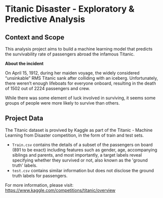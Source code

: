 # Titanic Disaster - Exploratory & Predictive Analysis

## Context and Scope

This analysis project aims to build a machine learning model that predicts the survivability rate of passengers abroad the infamous Titanic.

<b>About the incident</b>

On April 15, 1912, during her maiden voyage, the widely considered “unsinkable” RMS Titanic sank after colliding with an iceberg. Unfortunately, there weren’t enough lifeboats for everyone onboard, resulting in the death of 1502 out of 2224 passengers and crew.

While there was some element of luck involved in surviving, it seems some groups of people were more likely to survive than others.

## Project Data

The Titanic dataset is provived by Kaggle as part of the Titanic - Machine Learning from Disaster competition, in the form of train and test sets.

* `Train.csv` contains the details of a subset of the passengers on board (891 to be exact) including features such as gender, age, accompanying siblings and parents, and most importantly, a target labels reveal specifying whether they survived or not, also known as the 'ground truth' labels.
* `test.csv` contains similar information but does not disclose the ground truth labels for passengers.

For more information, please visit: https://www.kaggle.com/competitions/titanic/overview
